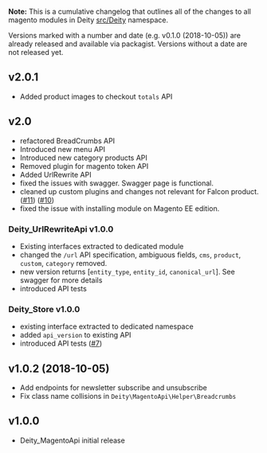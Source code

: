 **Note:** This is a cumulative changelog that outlines all of the changes to all magento modules in Deity [src/Deity](./src/Deity) namespace.

Versions marked with a number and date (e.g. v0.1.0 (2018-10-05)) are already released and available via packagist. Versions without a date are not released yet.
## v2.0.1
 - Added product images to checkout `totals` API
## v2.0
 - refactored BreadCrumbs API
 - Introduced new menu API
 - Introduced new category products API
 - Removed plugin for magento token API
 - Added UrlRewrite API
 - fixed the issues with swagger. Swagger page is functional.
 - cleaned up custom plugins and changes not relevant for Falcon product. ([#11](https://github.com/deity-io/falcon-magento2-development/pull/11)) ([#10](https://github.com/deity-io/falcon-magento2-development/pull/10))
 - fixed the issue with installing module on Magento EE edition.
### Deity_UrlRewriteApi v1.0.0
 - Existing interfaces extracted to dedicated module
 - changed the `/url` API specification, ambiguous fields, `cms`, `product`, `custom`, `category` removed.
 - new version returns [`entity_type`, `entity_id`, `canonical_url`]. See swagger for more details
 - introduced API tests
### Deity_Store v1.0.0
 - existing interface extracted to dedicated namespace
 - added `api_version` to existing API
 - introduced API tests ([#7](https://github.com/deity-io/falcon-magento2-development/pull/7))
 
## v1.0.2 (2018-10-05)

- Add endpoints for newsletter subscribe and unsubscribe
- Fix class name collisions in `Deity\MagentoApi\Helper\Breadcrumbs`

## v1.0.0

- Deity_MagentoApi initial release